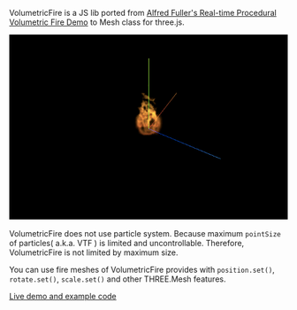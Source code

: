 VolumetricFire is a JS lib ported from [Alfred Fuller's Real-time Procedural Volumetric Fire Demo](http://webgl-fire.appspot.com/html/fire.html) to Mesh class for three.js.

![](capture.gif)

VolumetricFire does not use particle system. Because maximum `pointSize` of particles( a.k.a. VTF ) is limited and uncontrollable. Therefore, VolumetricFire is not limited by maximum size.

You can use fire meshes of VolumetricFire provides with `position.set()`, `rotate.set()`, `scale.set()` and other THREE.Mesh features.

[Live demo and example code](http://yomotsu.github.io/VolumetricFire/demo.html)
